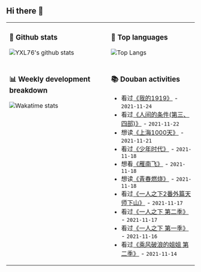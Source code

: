 ## Hi there 👋

<table>
<tr>
<td valign="top" width="54%">

### 🔭 Github stats

![YXL76's github stats](https://github-readme-stats.yxl76.vercel.app/api?username=YXL76&count_private=true&show_icons=true&include_all_commits=true&theme=prussian&line_height=28&disable_animations=true)

</td>

<td valign="top" width="46%">

### 🌱 Top languages

![Top Langs](https://github-readme-stats.yxl76.vercel.app/api/top-langs/?username=YXL76&layout=compact&theme=prussian&langs_count=8&hide=HTML,CSS,SCSS)

</td>
</tr>
<tr>
<td valign="top" width="54%">

### 📊 Weekly development breakdown

![Wakatime stats](https://github-readme-stats.yxl76.vercel.app/api/wakatime?username=YXL76&layout=compact&theme=prussian)


</td>
<td valign="top" width="46%">

### 📚 Douban activities

- 看过[《我的1919》](http://movie.douban.com/subject/1316511/) - `2021-11-24`
- 看过[《人间的条件(第三、四部)》](http://movie.douban.com/subject/1441038/) - `2021-11-22`
- 想读[《上海1000天》](https://book.douban.com/subject/3107123/) - `2021-11-21`
- 看过[《少年时代》](http://movie.douban.com/subject/2209575/) - `2021-11-18`
- 想看[《雁南飞》](http://movie.douban.com/subject/1302077/) - `2021-11-18`
- 想读[《青春燃烧》](https://book.douban.com/subject/35616135/) - `2021-11-18`
- 看过[《一人之下2番外篇天师下山》](http://movie.douban.com/subject/30378885/) - `2021-11-17`
- 看过[《一人之下 第二季》](http://movie.douban.com/subject/27034748/) - `2021-11-17`
- 看过[《一人之下 第一季》](http://movie.douban.com/subject/26815153/) - `2021-11-16`
- 看过[《乘风破浪的姐姐 第二季》](http://movie.douban.com/subject/35229470/) - `2021-11-14`

</td>
</tr>
</table>

<!--
**YXL76/YXL76** is a ✨ _special_ ✨ repository because its `README.md` (this file) appears on your GitHub profile.

Here are some ideas to get you started:

- 🔭 I’m currently working on ...
- 🌱 I’m currently learning ...
- 👯 I’m looking to collaborate on ...
- 🤔 I’m looking for help with ...
- 💬 Ask me about ...
- 📫 How to reach me: ...
- 😄 Pronouns: ...
- ⚡ Fun fact: ...
-->

